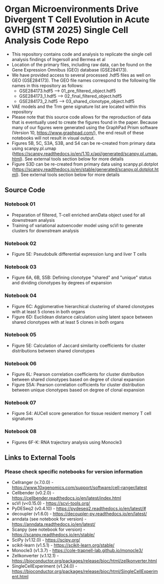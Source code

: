 # Organ Microenvironments Drive Divergent T Cell Evolution in Acute GVHD (STM 2025) Single Cell Analysis Code Repo

* This repository contains code and analysis to replicate the single cell analysis findings of Ingersoll and Bermea et al
* Location of the primary files, including raw data, can be found on the Gene Expression Omnibus (GEO) database (GSE284173).
* We have provided access to several processed .hdf5 files as well on GEO (GSE284173). The GEO file names correspond to the following file names in this repository as follows:
  * GSE284173.hdf5 --> 01_pre_filtered_object.hdf5
  * GSE284173_1.hdf5 --> 02_final_filtered_object.hdf5
  * GSE284173_2.hdf5 --> 03_shared_clonotype_object.hdf5
* VAE models and the Trm gene signature list are located within this repository
* Please note that this source code allows for the reproduction of data that is eventually used to create the figures found in the paper. Because many of our figures were generated using the GraphPad Prism software (Version 10, https://www.graphpad.com/), the end result of these notebooks will not result in visual output. 
* Figures 5B, 5C, S3A, S3B, and S4 can be re-created from primary data using scanpy.pl.umap (https://scanpy.readthedocs.io/en/1.10.x/api/generated/scanpy.pl.umap.html). See external tools section below for more details
* Figure S3D can be re-created from primary data using scanpy.pl.dotplot (https://scanpy.readthedocs.io/en/stable/generated/scanpy.pl.dotplot.html). See external tools section below for more details

## Source Code

### Notebook 01
* Preparation of filtered, T-cell enriched annData object used for all downstream analysis
* Training of variational autoencoder model using scVI to generate clusters for downstream analysis

### Notebook 02
* Figure 5E: Pseudobulk differential expression lung and liver T cells

### Notebook 03
* Figure 6A, 6B, S5B: Defining clonotype "shared" and "unique" status and dividing clonotypes by degrees of expansion

### Notebook 04
* Figure 6C: Agglomerative hierarchical clustering of shared clonotypes with at least 5 clones in both organs
* Figure 6D: Euclidean distance calculation using latent space between shared clonotypes with at least 5 clones in both organs

### Notebook 05
* Figure 5E: Calculation of Jaccard similarity coefficients for cluster distributions between shared clonotypes 

### Notebook 06
* Figure 6L: Pearson correlation coefficients for cluster distribution between shared clonotypes based on degree of clonal expansion
* Figure S5A: Pearson correlation cofficients for cluster distribution between unique clonotypes based on degree of clonal expansion

### Notebook 07
* Figure S4: AUCell score generation for tissue resident memory T cell signatures

### Notebook 08
* Figures 6F-K: RNA trajectory analysis using Monocle3

## Links to External Tools
### Please check specific notebooks for version information
* Cellranger (v.7.0.0) - https://www.10xgenomics.com/support/software/cell-ranger/latest
* Cellbender (v0.2.0) -  https://cellbender.readthedocs.io/en/latest/index.html 
* scVI (v<0.15.0) - https://scvi-tools.org/
* PyDESeq2 (v0.4.10) - https://pydeseq2.readthedocs.io/en/latest/# 
* decoupler (v1.6.0) - https://decoupler-py.readthedocs.io/en/latest/
* anndata (see notebook for version) - https://anndata.readthedocs.io/en/latest/
* Scanpy (see notebook for version) - https://scanpy.readthedocs.io/en/stable/
* SciPy (v1.12.0) - https://scipy.org/
* scikit-learn (v1.5.1) - https://scikit-learn.org/stable/
* Monocle3 (v1.3.7) - https://cole-trapnell-lab.github.io/monocle3/
* Zellkonverter (v.1.12.1) - https://bioconductor.org/packages/release/bioc/html/zellkonverter.html
* SingleCellExperiment (v1.24.0) - https://bioconductor.org/packages/release/bioc/html/SingleCellExperiment.html
